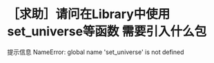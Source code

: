 # ［求助］请问在Library中使用set_universe等函数 需要引入什么包

提示信息
NameError: global name 'set_universe' is not defined